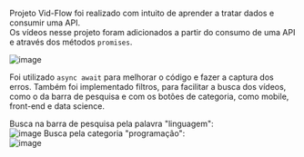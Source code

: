 Projeto Vid-Flow foi realizado com intuito de aprender a tratar dados e consumir uma API.<br>
Os vídeos nesse projeto foram adicionados a partir do consumo de uma API e através dos métodos `promises`.

![image](https://github.com/geyzaa/vid-flow/assets/97538755/33438ca6-829a-4aa8-b670-a9f3112fe487)



Foi utilizado `async await` para melhorar o código e fazer a captura dos erros. Também foi implementado filtros, para facilitar a busca dos vídeos,
como o da barra de pesquisa e com os botões de categoria, como mobile, front-end e data science.

Busca na barra de pesquisa pela palavra "linguagem": <br>
![image](https://github.com/geyzaa/vid-flow/assets/97538755/db631093-cf28-4012-8de9-758d7125e774)
Busca pela categoria "programação": <br>
![image](https://github.com/geyzaa/vid-flow/assets/97538755/b163ddc4-243d-47d3-a6ea-1f2fcb36ec99)


